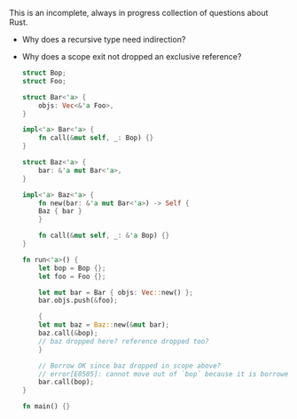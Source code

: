 This is an incomplete, always in progress collection of questions about Rust.

- Why does a recursive type need indirection?

- Why does a scope exit not dropped an exclusive reference?
  ```rust
  struct Bop;
  struct Foo;

  struct Bar<'a> {
      objs: Vec<&'a Foo>,
  }

  impl<'a> Bar<'a> {
      fn call(&mut self, _: Bop) {}
  }

  struct Baz<'a> {
      bar: &'a mut Bar<'a>,
  }

  impl<'a> Baz<'a> {
      fn new(bar: &'a mut Bar<'a>) -> Self {
	  Baz { bar }
      }

      fn call(&mut self, _: &'a Bop) {}
  }

  fn run<'a>() {
      let bop = Bop {};
      let foo = Foo {};

      let mut bar = Bar { objs: Vec::new() };
      bar.objs.push(&foo);

      {
	  let mut baz = Baz::new(&mut bar);
	  baz.call(&bop);
	  // baz dropped here? reference dropped too?
      }

      // Borrow OK since baz dropped in scope above?
      // error[E0505]: cannot move out of `bop` because it is borrowed
      bar.call(bop);
  }

  fn main() {}
  ```

